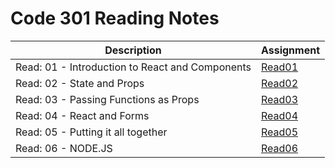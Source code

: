 # Code 301 Reading Notes 

|  Description  | Assignment    |
| ----------- | ----------- |
|   Read: 01 - Introduction to React and Components |  [Read01](https://bianqt.github.io/reading-notes/301/read01)    |
|   Read: 02 - State and Props |  [Read02](https://bianqt.github.io/reading-notes/301/read02)    |
|   Read: 03 -  Passing Functions as Props |  [Read03](https://bianqt.github.io/reading-notes/301/read03)    |
|   Read: 04 -  React and Forms |  [Read04](https://bianqt.github.io/reading-notes/301/read04)    |
|   Read: 05 -  Putting it all together |  [Read05](https://bianqt.github.io/reading-notes/301/read05)    |
|   Read: 06 -  NODE.JS |  [Read06](https://bianqt.github.io/reading-notes/301/read06)    |